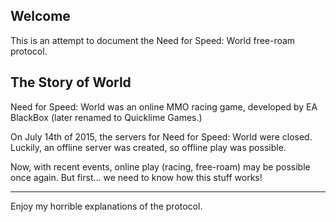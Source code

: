 ## Welcome

This is an attempt to document the Need for Speed: World free-roam protocol.

## The Story of World
Need for Speed: World was an online MMO racing game, developed by EA BlackBox (later renamed to Quicklime Games.)

On July 14th of 2015, the servers for Need for Speed: World were closed. Luckily, an offline server was created, so offline play was possible.

Now, with recent events, online play (racing, free-roam) may be possible once again. But first... we need to know how this stuff works!

---
Enjoy my horrible explanations of the protocol.
